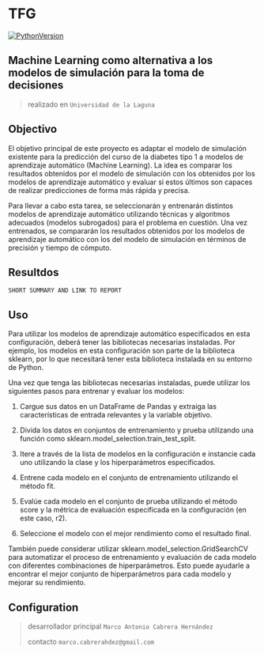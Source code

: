 # TFG

[![PythonVersion](https://img.shields.io/pypi/pyversions/gino_admin)](https://img.shields.io/pypi/pyversions/gino_admin)

## Machine Learning como alternativa a los modelos de simulación para la toma de decisiones

> realizado en `Universidad de la Laguna`

## Objectivo

El objetivo principal de este proyecto es adaptar el modelo de simulación existente para la predicción del curso de la diabetes tipo 1 a modelos de aprendizaje automático (Machine Learning). La idea es comparar los resultados obtenidos por el modelo de simulación con los obtenidos por los modelos de aprendizaje automático y evaluar si estos últimos son capaces de realizar predicciones de forma más rápida y precisa.

Para llevar a cabo esta tarea, se seleccionarán y entrenarán distintos modelos de aprendizaje automático utilizando técnicas y algoritmos adecuados (modelos subrogados) para el problema en cuestión. Una vez entrenados, se compararán los resultados obtenidos por los modelos de aprendizaje automático con los del modelo de simulación en términos de precisión y tiempo de cómputo.

## Resultdos

`SHORT SUMMARY AND LINK TO REPORT`

## Uso

Para utilizar los modelos de aprendizaje automático especificados en esta configuración, deberá tener las bibliotecas necesarias instaladas. Por ejemplo, los modelos en esta configuración son parte de la biblioteca sklearn, por lo que necesitará tener esta biblioteca instalada en su entorno de Python.

Una vez que tenga las bibliotecas necesarias instaladas, puede utilizar los siguientes pasos para entrenar y evaluar los modelos:

1. Cargue sus datos en un DataFrame de Pandas y extraiga las características de entrada relevantes y la variable objetivo.

2. Divida los datos en conjuntos de entrenamiento y prueba utilizando una función como sklearn.model_selection.train_test_split.

3. Itere a través de la lista de modelos en la configuración e instancie cada uno utilizando la clase y los hiperparámetros especificados.

4. Entrene cada modelo en el conjunto de entrenamiento utilizando el método fit.

5. Evalúe cada modelo en el conjunto de prueba utilizando el método score y la métrica de evaluación especificada en la configuración (en este caso, r2).

6. Seleccione el modelo con el mejor rendimiento como el resultado final.

También puede considerar utilizar sklearn.model_selection.GridSearchCV para automatizar el proceso de entrenamiento y evaluación de cada modelo con diferentes combinaciones de hiperparámetros. Esto puede ayudarle a encontrar el mejor conjunto de hiperparámetros para cada modelo y mejorar su rendimiento.

## Configuration

> desarrollador principal `Marco Antonio Cabrera Hernández`
>
> contacto `marco.cabrerahdez@gmail.com`
